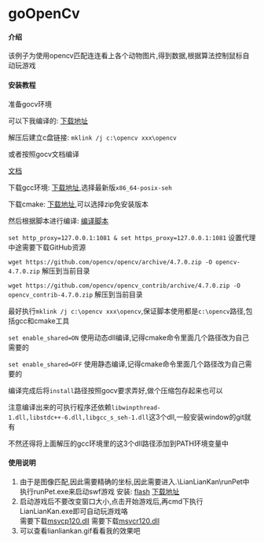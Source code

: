 # goOpenCv

#### 介绍
该例子为使用opencv匹配连连看上各个动物图片,得到数据,根据算法控制鼠标自动玩游戏  

#### 安装教程

准备gocv环境

可以下我编译的: [下载地址](https://github.com/jan-bar/go-opencv/releases/download/v0.0.1/opencv.7z)

解压后建立c盘链接: `mklink /j c:\opencv xxx\opencv`

或者按照gocv文档编译

[文档](https://gocv.io/getting-started/windows/)

下载gcc环境: [下载地址](https://sourceforge.net/projects/mingw-w64/files/),选择最新版`x86_64-posix-seh`

下载cmake: [下载地址](https://cmake.org/download/),可以选择zip免安装版本

然后根据脚本进行编译: [编译脚本](https://github.com/hybridgroup/gocv/blob/release/win_build_opencv.cmd)

`set http_proxy=127.0.0.1:1081 & set https_proxy=127.0.0.1:1081` 设置代理中途需要下载GitHub资源

`wget https://github.com/opencv/opencv/archive/4.7.0.zip -O opencv-4.7.0.zip` 解压到当前目录

`wget https://github.com/opencv/opencv_contrib/archive/4.7.0.zip -O opencv_contrib-4.7.0.zip` 解压到当前目录

最好执行`mklink /j c:\opencv xxx\opencv`,保证脚本使用都是`c:\opencv`路径,包括gcc和cmake工具

`set enable_shared=ON` 使用动态dll编译,记得cmake命令里面几个路径改为自己需要的

`set enable_shared=OFF` 使用静态编译,记得cmake命令里面几个路径改为自己需要的

编译完成后将`install`路径按照gocv要求弄好,做个压缩包存起来也可以

注意编译出来的可执行程序还依赖`libwinpthread-1.dll,libstdc++-6.dll,libgcc_s_seh-1.dll`这3个dll,一般安装window的git就有

不然还得将上面解压的gcc环境里的这3个dll路径添加到PATH环境变量中


#### 使用说明

1.  由于是图像匹配,因此需要精确的坐标,因此需要进入.\LianLianKan\runPet中执行runPet.exe来启动swf游戏
      安装: [flash](https://www.flash.cn/compatibility)
      [下载地址](https://www.flash.cn/cdm/latest/flashplayerax_install_cn_web.exe)
2.  启动游戏后不要改变窗口大小,点击开始游戏后,再cmd下执行LianLianKan.exe即可自动玩游戏咯  
      需要下载[msvcp120.dll](https://www.dll-files.com/msvcp120.dll.html)
      需要下载[msvcr120.dll](https://www.dll-files.com/msvcr120.dll.html)
3.  可以查看lianliankan.gif看看我的效果吧  
